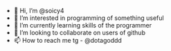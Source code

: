 - 👋 Hi, I’m @soicy4
- 👀 I’m interested in programming of something useful
- 🌱 I’m currently learning skills of the programmer
- 💞️ I’m looking to collaborate on users of github
- 📫 How to reach me tg - @dotagoddd

<!---
soicy4/soicy4 is a ✨ special ✨ repository because its `README.md` (this file) appears on your GitHub profile.
You can click the Preview link to take a look at your changes.
--->
